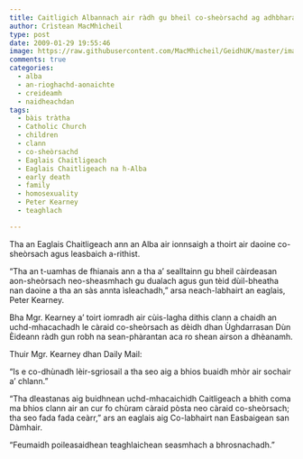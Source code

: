 ```yaml
---
title: Caitligich Albannach air ràdh gu bheil co-sheòrsachd ag adhbharachadh bàis tràtha
author: Crìstean MacMhìcheil
type: post
date: 2009-01-29 19:55:46
image: https://raw.githubusercontent.com/MacMhicheil/GeidhUK/master/images/2009-01-29-caitligich-albannach-air-radh-gu-bheil-co-sheorsachd-ag-adhbharachadh-bais-tratha.jpg
comments: true
categories:
  - alba
  - an-rioghachd-aonaichte
  - creideamh
  - naidheachdan
tags:
  - bàis tràtha
  - Catholic Church
  - children
  - clann
  - co-sheòrsachd
  - Eaglais Chaitligeach
  - Eaglais Chaitligeach na h-Alba
  - early death
  - family
  - homosexuality
  - Peter Kearney
  - teaghlach

---
```

Tha an Eaglais Chaitligeach ann an Alba air ionnsaigh a thoirt air daoine co-sheòrsach agus leasbaich a-rithist.

<!--more-->

&#8220;Tha an t-uamhas de fhianais ann a tha a&#8217; sealltainn gu bheil càirdeasan aon-sheòrsach neo-sheasmhach gu dualach agus gun tèid dùil-bheatha nan daoine a tha an sàs annta ìsleachadh,&#8221; arsa neach-labhairt an eaglais, Peter Kearney.

Bha Mgr. Kearney a&#8217; toirt iomradh air cùis-lagha dithis clann a chaidh an uchd-mhacachadh le càraid co-sheòrsach as dèidh dhan Ùghdarrasan Dùn Èideann ràdh gun robh na sean-phàrantan aca ro shean airson a dhèanamh.

Thuir Mgr. Kearney dhan Daily Mail:

&#8220;Is e co-dhùnadh lèir-sgriosail a tha seo aig a bhios buaidh mhòr air sochair a&#8217; chlann.&#8221;

&#8220;Tha dleastanas aig buidhnean uchd-mhacaichidh Caitligeach a bhith coma ma bhios clann air an cur fo chùram càraid pòsta neo càraid co-sheòrsach; tha seo fada fada ceàrr,&#8221; ars an eaglais aig Co-labhairt nan Easbaigean san Dàmhair.

&#8220;Feumaidh poileasaidhean teaghlaichean seasmhach a bhrosnachadh.&#8221;
